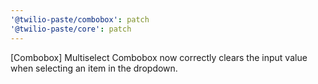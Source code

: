 ```yaml
---
'@twilio-paste/combobox': patch
'@twilio-paste/core': patch
---
```


[Combobox] Multiselect Combobox now correctly clears the input value when selecting an item in the dropdown.
